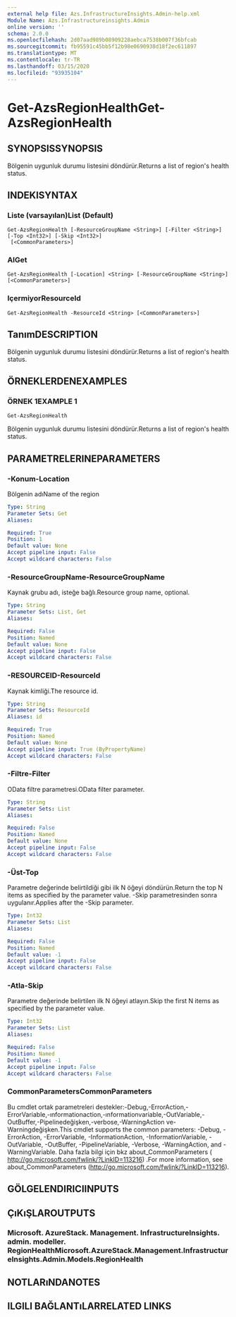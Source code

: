 ```yaml
---
external help file: Azs.InfrastructureInsights.Admin-help.xml
Module Name: Azs.Infrastructureinsights.Admin
online version: ''
schema: 2.0.0
ms.openlocfilehash: 2d07aad989b08909228aebca7538b007f36bfcab
ms.sourcegitcommit: fb95591c45bb5f12b98e0690938d18f2ec611897
ms.translationtype: MT
ms.contentlocale: tr-TR
ms.lasthandoff: 03/15/2020
ms.locfileid: "93935104"
---
```

# <span data-ttu-id="d0115-101">Get-AzsRegionHealth</span><span class="sxs-lookup"><span data-stu-id="d0115-101">Get-AzsRegionHealth</span></span>

## <span data-ttu-id="d0115-102">SYNOPSIS</span><span class="sxs-lookup"><span data-stu-id="d0115-102">SYNOPSIS</span></span>
<span data-ttu-id="d0115-103">Bölgenin uygunluk durumu listesini döndürür.</span><span class="sxs-lookup"><span data-stu-id="d0115-103">Returns a list of region's health status.</span></span>

## <span data-ttu-id="d0115-104">INDEKI</span><span class="sxs-lookup"><span data-stu-id="d0115-104">SYNTAX</span></span>

### <span data-ttu-id="d0115-105">Liste (varsayılan)</span><span class="sxs-lookup"><span data-stu-id="d0115-105">List (Default)</span></span>
```
Get-AzsRegionHealth [-ResourceGroupName <String>] [-Filter <String>] [-Top <Int32>] [-Skip <Int32>]
 [<CommonParameters>]
```

### <span data-ttu-id="d0115-106">Al</span><span class="sxs-lookup"><span data-stu-id="d0115-106">Get</span></span>
```
Get-AzsRegionHealth [-Location] <String> [-ResourceGroupName <String>] [<CommonParameters>]
```

### <span data-ttu-id="d0115-107">Içermiyor</span><span class="sxs-lookup"><span data-stu-id="d0115-107">ResourceId</span></span>
```
Get-AzsRegionHealth -ResourceId <String> [<CommonParameters>]
```

## <span data-ttu-id="d0115-108">Tanım</span><span class="sxs-lookup"><span data-stu-id="d0115-108">DESCRIPTION</span></span>
<span data-ttu-id="d0115-109">Bölgenin uygunluk durumu listesini döndürür.</span><span class="sxs-lookup"><span data-stu-id="d0115-109">Returns a list of region's health status.</span></span>

## <span data-ttu-id="d0115-110">ÖRNEKLERDEN</span><span class="sxs-lookup"><span data-stu-id="d0115-110">EXAMPLES</span></span>

### <span data-ttu-id="d0115-111">ÖRNEK 1</span><span class="sxs-lookup"><span data-stu-id="d0115-111">EXAMPLE 1</span></span>
```
Get-AzsRegionHealth
```

<span data-ttu-id="d0115-112">Bölgenin uygunluk durumu listesini döndürür.</span><span class="sxs-lookup"><span data-stu-id="d0115-112">Returns a list of region's health status.</span></span>

## <span data-ttu-id="d0115-113">PARAMETRELERINE</span><span class="sxs-lookup"><span data-stu-id="d0115-113">PARAMETERS</span></span>

### <span data-ttu-id="d0115-114">-Konum</span><span class="sxs-lookup"><span data-stu-id="d0115-114">-Location</span></span>
<span data-ttu-id="d0115-115">Bölgenin adı</span><span class="sxs-lookup"><span data-stu-id="d0115-115">Name of the region</span></span>

```yaml
Type: String
Parameter Sets: Get
Aliases:

Required: True
Position: 1
Default value: None
Accept pipeline input: False
Accept wildcard characters: False
```

### <span data-ttu-id="d0115-116">-ResourceGroupName</span><span class="sxs-lookup"><span data-stu-id="d0115-116">-ResourceGroupName</span></span>
<span data-ttu-id="d0115-117">Kaynak grubu adı, isteğe bağlı.</span><span class="sxs-lookup"><span data-stu-id="d0115-117">Resource group name, optional.</span></span>

```yaml
Type: String
Parameter Sets: List, Get
Aliases:

Required: False
Position: Named
Default value: None
Accept pipeline input: False
Accept wildcard characters: False
```

### <span data-ttu-id="d0115-118">-RESOURCEID</span><span class="sxs-lookup"><span data-stu-id="d0115-118">-ResourceId</span></span>
<span data-ttu-id="d0115-119">Kaynak kimliği.</span><span class="sxs-lookup"><span data-stu-id="d0115-119">The resource id.</span></span>

```yaml
Type: String
Parameter Sets: ResourceId
Aliases: id

Required: True
Position: Named
Default value: None
Accept pipeline input: True (ByPropertyName)
Accept wildcard characters: False
```

### <span data-ttu-id="d0115-120">-Filtre</span><span class="sxs-lookup"><span data-stu-id="d0115-120">-Filter</span></span>
<span data-ttu-id="d0115-121">OData filtre parametresi.</span><span class="sxs-lookup"><span data-stu-id="d0115-121">OData filter parameter.</span></span>

```yaml
Type: String
Parameter Sets: List
Aliases:

Required: False
Position: Named
Default value: None
Accept pipeline input: False
Accept wildcard characters: False
```

### <span data-ttu-id="d0115-122">-Üst</span><span class="sxs-lookup"><span data-stu-id="d0115-122">-Top</span></span>
<span data-ttu-id="d0115-123">Parametre değerinde belirtildiği gibi ilk N öğeyi döndürün.</span><span class="sxs-lookup"><span data-stu-id="d0115-123">Return the top N items as specified by the parameter value.</span></span>
<span data-ttu-id="d0115-124">-Skip parametresinden sonra uygulanır.</span><span class="sxs-lookup"><span data-stu-id="d0115-124">Applies after the -Skip parameter.</span></span>

```yaml
Type: Int32
Parameter Sets: List
Aliases:

Required: False
Position: Named
Default value: -1
Accept pipeline input: False
Accept wildcard characters: False
```

### <span data-ttu-id="d0115-125">-Atla</span><span class="sxs-lookup"><span data-stu-id="d0115-125">-Skip</span></span>
<span data-ttu-id="d0115-126">Parametre değerinde belirtilen ilk N öğeyi atlayın.</span><span class="sxs-lookup"><span data-stu-id="d0115-126">Skip the first N items as specified by the parameter value.</span></span>

```yaml
Type: Int32
Parameter Sets: List
Aliases:

Required: False
Position: Named
Default value: -1
Accept pipeline input: False
Accept wildcard characters: False
```

### <span data-ttu-id="d0115-127">CommonParameters</span><span class="sxs-lookup"><span data-stu-id="d0115-127">CommonParameters</span></span>
<span data-ttu-id="d0115-128">Bu cmdlet ortak parametreleri destekler:-Debug,-ErrorAction,-ErrorVariable,-ınformationaction,-ınformationvariable,-OutVariable,-OutBuffer,-Pipelinedeğişken,-verbose,-WarningAction ve-Warningdeğişken.</span><span class="sxs-lookup"><span data-stu-id="d0115-128">This cmdlet supports the common parameters: -Debug, -ErrorAction, -ErrorVariable, -InformationAction, -InformationVariable, -OutVariable, -OutBuffer, -PipelineVariable, -Verbose, -WarningAction, and -WarningVariable.</span></span> <span data-ttu-id="d0115-129">Daha fazla bilgi için bkz about_CommonParameters ( http://go.microsoft.com/fwlink/?LinkID=113216) .</span><span class="sxs-lookup"><span data-stu-id="d0115-129">For more information, see about_CommonParameters (http://go.microsoft.com/fwlink/?LinkID=113216).</span></span>

## <span data-ttu-id="d0115-130">GÖLGELENDIRICI</span><span class="sxs-lookup"><span data-stu-id="d0115-130">INPUTS</span></span>

## <span data-ttu-id="d0115-131">ÇıKıŞLAR</span><span class="sxs-lookup"><span data-stu-id="d0115-131">OUTPUTS</span></span>

### <span data-ttu-id="d0115-132">Microsoft. AzureStack. Management. InfrastructureInsights. admin. modeller. RegionHealth</span><span class="sxs-lookup"><span data-stu-id="d0115-132">Microsoft.AzureStack.Management.InfrastructureInsights.Admin.Models.RegionHealth</span></span>

## <span data-ttu-id="d0115-133">NOTLARıNDA</span><span class="sxs-lookup"><span data-stu-id="d0115-133">NOTES</span></span>

## <span data-ttu-id="d0115-134">ILGILI BAĞLANTıLAR</span><span class="sxs-lookup"><span data-stu-id="d0115-134">RELATED LINKS</span></span>
